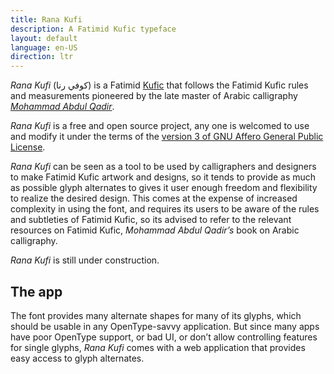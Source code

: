 ```yaml
---
title: Rana Kufi
description: A Fatimid Kufic typeface
layout: default
language: en-US
direction: ltr
---
```


_Rana Kufi_ (كوفي رنا) is a Fatimid [Kufic][1] that follows the Fatimid Kufic rules and
measurements pioneered by the late master of Arabic calligraphy [_Mohammad
Abdul Qadir_][2].

_Rana Kufi_ is a free and open source project, any one is welcomed to use and
modify it under the terms of the [version 3 of GNU Affero General Public
License][4].

_Rana Kufi_ can be seen as a tool to be used by calligraphers and designers to make Fatimid Kufic artwork and designs, so it tends to provide as much as possible glyph alternates to gives it user enough freedom and flexibility to realize the desired design. This comes at the expense of increased complexity in using the font, and requires its users to be aware of the rules and subtleties of Fatimid Kufic, so its advised to refer to the relevant resources on Fatimid Kufic, _Mohammad Abdul Qadir’s_ book on Arabic calligraphy.

_Rana Kufi_ is still under construction.

The app
-------

The font provides many alternate shapes for many of its glyphs, which should be
usable in any OpenType-savvy application. But since many apps have poor
OpenType support, or bad UI, or don’t allow controlling features for single
glyphs, _Rana Kufi_ comes with a web application that provides easy access to
glyph alternates.


[1]: https://en.wikipedia.org/wiki/Kufic
[2]: https://ar.wikipedia.org/wiki/محمد_عبد_القادر_عبد_الله_(خطاط)
[3]: https://aliftype.com/rana-kufi/app/
[4]: https://github.com/aliftype/rana-kufi/blob/master/LICENSE
